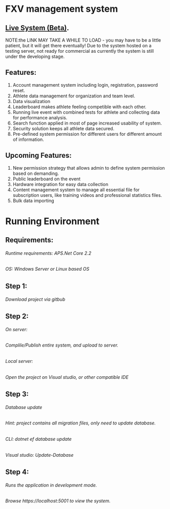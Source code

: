 # FXV management system

## [Live System (Beta)](https://www.fxv.co.nz/).

NOTE:the LINK MAY TAKE A WHILE TO LOAD - you may have to be a little patient, but it will get there eventually!
Due to the system hosted on a testing server, not ready for commercial as currently the system is still under the developing stage.

## Features:
1. Account management system including login, registration, password reset.
2. Athlete data management for organization and team level.
3. Data visualization
4. Leaderboard makes athlete feeling competible with each other.
5. Running live event with combined tests for athlete and collecting data for performance analysis.
6. Search function applied in most of page increased usability of system.
7. Security solution keeps all athlete data secured.
8. Pre-defined system permission for different users for different amount of information.

## Upcoming Features:
1. New permission strategy that allows admin to define system permission based on demanding.
2. Public leaderboard on the event
3. Hardware integration for easy data collection
4. Content management system to manage all essential file for subscription users, like training videos and professional statistics files.
5. Bulk data importing

# Running Environment

## Requirements:

###### Runtime requirements: APS.Net Core 2.2
###### OS: Windows Server or Linux based OS

## Step 1:

###### Download project via gitbub

## Step 2:

###### On server:
###### Complile/Publish entire system, and upload to server.
###### Local server:
###### Open the project on Visual studio, or other compatible IDE

## Step 3:

###### Database update
###### Hint: project contains all migration files, only need to update database.
###### CLI: dotnet ef database update
###### Visual studio: Update-Database

## Step 4:
###### Runs the application in development mode.
###### Browse https://localhost:5001 to view the system.


